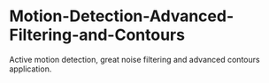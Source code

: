 # Motion-Detection-Advanced-Filtering-and-Contours
Active motion detection, great noise filtering and advanced contours application.
